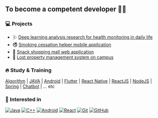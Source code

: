 ## To become a competent developer 👩‍💻

### 💻 Projects
- 🩺 [Deep learning analysis research for health monitoring in daily life](https://github.com/KW-Semicolon/Android)
- 🚭 [Smoking cessation helper mobile application](https://github.com/lamlyg/dr24-android)
- 🛒 [Snack shopping mall web application](https://github.com/lamlyg/Hansel-and-Gretel)
- 🏫 [Lost property management system on campus](https://github.com/lamlyg/Mulcam-TeamProject)

### 🔥 Study & Training
[Algorithm](https://github.com/lamlyg/Algorithm) | [JAVA](https://github.com/lamlyg/java_practice) | [Android](https://github.com/lamlyg/Android) | [Flutter](https://github.com/lamlyg/Netflix) | [React Native](https://github.com/lamlyg/) | [ReactJS](https://github.com/lamlyg/Pokebook-app) | [NodeJS](https://github.com/lamlyg/basic-web-node) | [Spring](https://github.com/lamlyg/spring-board-project) | [Chatbot](https://github.com/lamlyg/Chatbot-w-python) | ... etc

### 🌊 Interested in
[![Java](https://img.shields.io/badge/Java-orange?style=flat&logo=java&logoColor=white&link=https://github.com/lamlyg)](https://github.com/lamlyg) [![C++](https://img.shields.io/badge/-C/C%2B%2B-%2300599C?style=flat&logo=C%2B%2B&logoColor=ffffff)](https://github.com/lamlyg) [![Android](https://img.shields.io/badge/Android-green?style=flat&logo=android&logoColor=white&link=https://github.com/lamlyg)](https://github.com/lamlyg) [![React](https://img.shields.io/badge/-React-black?style=flat&logo=react&link=https://github.com/lamlyg)](https://github.com/lamlyg) [![Git](https://img.shields.io/badge/-Git-black?style=flat&logo=git&link=https://github.com/lamlyg)](https://github.com/lamlyg) [![GitHub](https://img.shields.io/badge/-GitHub-181717?style=flat&logo=github&link=https://github.com/lamlyg)](https://github.com/lamlyg)


<!--

### 🌼 I’m currently studying

<br/>
... etc

**lamlyg/lamlyg** is a ✨ _special_ ✨ repository because its `README.md` (this file) appears on your GitHub profile.

Here are some ideas to get you started:

- 🔭 I’m currently working on ...
- 🌱 I’m currently learning ...
- 👯 I’m looking to collaborate on ...
- 🤔 I’m looking for help with ...
- 💬 Ask me about ...
- 📫 How to reach me: ...
- 😄 Pronouns: ...
- ⚡ Fun fact: ...
-->
